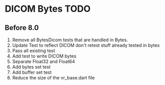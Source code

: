 # DICOM Bytes TODO

## Before 8.0

1. Remove all BytesDicom tests that are handled in Bytes.
1. Update Test to reflect DICOM don't retest stuff already tested in bytes
1. Pass all existing test
2. Add test to write DICOM bytes
1. Separate Float32 and Float64
1. Add bytes set test
1. Add buffer set test
1. Reduce the size of the vr_base.dart file

